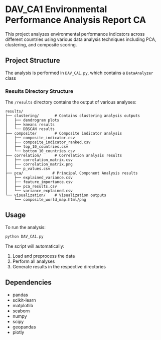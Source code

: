 # DAV_CA1 Environmental Performance Analysis Report CA

This project analyzes environmental performance indicators across different countries using various data analysis techniques including PCA, clustering, and composite scoring.

## Project Structure

The analysis is performed in `DAV_CA1.py`, which contains a `DataAnalyzer` class

### Results Directory Structure

The `/results` directory contains the output of various analyses:

```
results/
├── clustering/       # Contains clustering analysis outputs
│   ├── dendrogram plots
│   ├── kmeans results
│   └── DBSCAN results
├── composite/        # Composite indicator analysis
│   ├── composite_indicator.csv
│   ├── composite_indicator_ranked.csv
│   ├── top_10_countries.csv
│   └── bottom_10_countries.csv
├── correlation/      # Correlation analysis results
│   ├── correlation_matrix.csv
│   ├── correlation_matrix.png
│   └── p_values.csv
├── pca/             # Principal Component Analysis results
│   ├── explained_variance.csv
│   ├── feature_importance.csv
│   ├── pca_results.csv
│   └── variance_explained.csv
└── visualization/    # Visualization outputs
    └── composite_world_map.html/png

```


## Usage

To run the analysis:

```python
python DAV_CA1.py
```

The script will automatically:
1. Load and preprocess the data
2. Perform all analyses
3. Generate results in the respective directories

## Dependencies

- pandas
- scikit-learn
- matplotlib
- seaborn
- numpy
- scipy
- geopandas
- plotly
